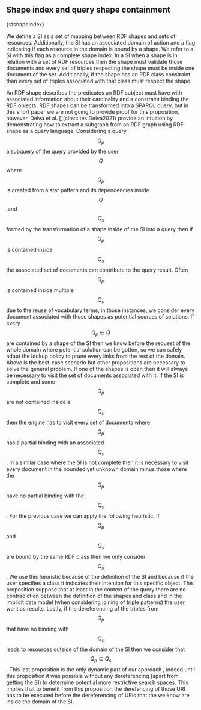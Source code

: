 ## Shape index and query shape containment
{:#shapeIndex}

We define a SI as a set of mapping between RDF shapes and sets of resources.
Additionally, the SI has an associated domain of action
and a flag indicating if each resource in the domain is bound by a shape. 
We refer to a SI with this flag as a complete shape index.
In a SI when a shape is in relation with a set of RDF resources then the shape must validate those documents
and every set of triples respecting the shape must be inside one document of the set.
Additionally, if the shape has an RDF class constraint
than every set of triples associated with that class must respect the shape.

An RDF shape describes the predicates an RDF subject must have with associated information about
their cardinality and a constraint binding the RDF objects.
RDF shapes can be transformed into a SPARQL query, but
in this short paper we are not going to provide proof for this proposition, however,
Delva et al. [](cite:cites Delva2021) provide an intuition by demonstrating how to extract 
a subgraph from an RDF graph using RDF shape as a query language.
Considering a query $$Q_p$$ a subquery of the query provided by the user $$Q$$
where $$Q_p$$ is created from a star pattern and its dependencies inside $$Q$$
,and $$Q_s$$ formed by the transformation of a shape inside of the SI
into a query then if  $$Q_p$$ is contained inside $$Q_s$$ the associated 
set of documents can contribute to the query result.
Often $$Q_p$$ is contained inside multiple $$Q_s$$ due to the reuse of vocabulary terms,
in those instances, we consider every document associated with those shapes
as potential sources of solutions.
If every $$Q_p \in Q$$ are contained by a shape of the SI then we know before the request of the whole domain
where potential solution can be gotten, so we can safely adapt the lookup policy to prune every links from the rest of the domain.
Above is the best-case scenario but other propositions are necessary to solve the general problem.
If one of the shapes is open then it will always be necessary to visit the set of documents associated
with it. If the SI is complete and some $$Q_p$$ are not contained inside a $$Q_s$$ then the engine has to visit
every set of documents where $$Q_p$$ has a partial binding with an associated $$Q_s$$.
In a similar case where the SI is not complete then it is necessary to visit every document in the bounded yet unknown domain minus those
where the $$Q_p$$ have no partial binding with the $$Q_s$$.
For the previous case we can apply the following heuristic,
if $$Q_p$$ and $$Q_s$$ are bound by the same RDF class then we only consider $$Q_s$$.
We use this heuristic because of the definition of the SI and because if the user specifies a class it indicates their intention for this specific object.
This proposition suppose that at least in the context of the query there are no contradiction between the
definition of the shapes and class and in the implicit data model (when considering joining of triple patterns) the user want as results. 
Lastly, if the dereferencing of the triples from $$Q_p$$ that have no binding with $$Q_s$$
leads to resources outside of the domain of the SI then we consider that $$Q_p  \sqsubseteq Q_s$$.
This last proposition is the only dynamic part of our approach , indeed until this
proposition it was possible without any dereferencing (apart from getting the SI) to determine potential more restrictive search spaces.
This implies that to benefit from this proposition the derefencing of those URI has to be executed
before the dereferencing of URIs that the we know are inside the domain of the SI.